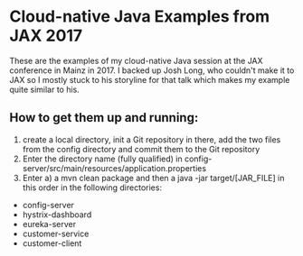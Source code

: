 # Cloud-native Java Examples from JAX 2017

These are the examples of my cloud-native Java session at the JAX conference in Mainz in 2017. I backed up Josh Long, who couldn't make it to JAX so I mostly stuck to his storyline for that talk which makes my example quite similar to his.

## How to get them up and running:
1. create a local directory, init a Git repository in there, add the two files from the config directory and commit them to the Git repository
2. Enter the directory name (fully qualified) in config-server/src/main/resources/application.properties
3. Enter a) a mvn clean package and then a java -jar target/[JAR_FILE] in this order in the following directories:
- config-server
- hystrix-dashboard
- eureka-server
- customer-service
- customer-client
